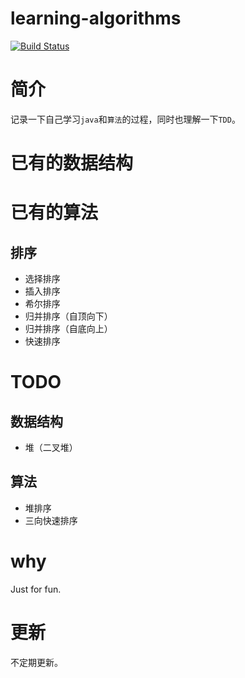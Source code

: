 learning-algorithms
===

[![Build Status](https://travis-ci.org/Jack-X-Yang/learning-algorithms.svg?branch=dev-1.0)](https://travis-ci.org/Jack-X-Yang/learning-algorithms)

# 简介
记录一下自己学习`java`和`算法`的过程，同时也理解一下`TDD`。

# 已有的数据结构

# 已有的算法
## 排序
- 选择排序
- 插入排序
- 希尔排序
- 归并排序（自顶向下）
- 归并排序（自底向上）
- 快速排序

# TODO
## 数据结构
- 堆（二叉堆）

## 算法
- 堆排序
- 三向快速排序

# why
Just for fun.

# 更新
不定期更新。
